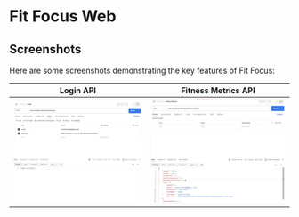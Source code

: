 # Fit Focus Web

## Screenshots

Here are some screenshots demonstrating the key features of Fit Focus:


|              Login API               |                    Fitness Metrics API                     |
|:------------------------------------:|:----------------------------------------------------------:|
| ![Login API](/screenshots/Login.png) | ![Fitness Metrics API](/screenshots/Fitness%20Metrics.png) |
